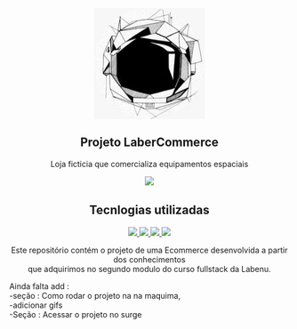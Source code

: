 <p align="center">
 <img width="200px" height="200px"  src="https://github.com/future4code/molina-labe-commerce5/blob/master/src/img/WhatsApp%20Image%202021-06-13%20at%2016.36.37%20(1).jpeg" align="center" alt="Projeto LaberCommerce" />
 <h2 align="center">Projeto LaberCommerce</h2>
 <p align="center">Loja ficticia que comercializa equipamentos espaciais </p>
</p>

<p align="center">
  <a href="https://labenu.com.br">
   <img src="https://img.shields.io/badge/Supported%20by-Labenu%20%E2%86%92-gray.svg?colorA=61c265&colorB=4CAF50&style=for-the-badge"/>
  </a>
</p>

<h2 align="center"> Tecnlogias utilizadas</h2>

<p align="center">
   <a href="https://www.w3schools.com/css/" >
    <img src="https://img.shields.io/badge/CSS-3%20%E2%86%92-gray.svg?color=1572B6&?style=flat&logo=appveyor"/>
   </a>
   <a href="https://styled-components.com/" >
    <img src="https://img.shields.io/badge/Styled%20%E2%86%92-gray.svg?color=DB7093&?style=flat&logo=appveyor"/>
   </a>
   <a href="https://developer.mozilla.org/pt-BR/docs/orphaned/Web/Guide/HTML/HTML5" >
    <img src="https://img.shields.io/badge/HTML-5%20%E2%86%92-gray.svg?color=E34F26&?style=flat&logo=appveyor"/>
   </a>
   <a href="https://pt-br.reactjs.org/" >
    <img src="https://img.shields.io/badge/ReactJS%20%E2%86%92-gray.svg?color=61DAFB&?style=flat&logo=appveyor"/>
   </a>
</p>

<p align="center">
  <p align="center">Este repositório contém o projeto de uma Ecommerce desenvolvida a partir dos conhecimentos <br> que adquirimos no segundo modulo do curso fullstack da Labenu.  </p>
</p>

<p> Ainda falta add : <br>
  -seção : Como rodar o projeto na na maquima,<br>
          -adicionar gifs <br>
  -Seção : Acessar o projeto no surge <br>
